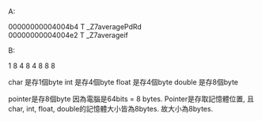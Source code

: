 A:

00000000004004b4 T _Z7averagePdRd	
00000000004004e2 T _Z7averageif

B:

1 8
4 8
4 8
8 8

char   是存1個byte
int    是存4個byte
float  是存4個byte
double 是存8個byte

pointer是存8個byte
因為電腦是64bits = 8 bytes. Pointer是存取記憶體位置, 且char, int, float, double的記憶體大小皆為8bytes. 故大小為8bytes.
